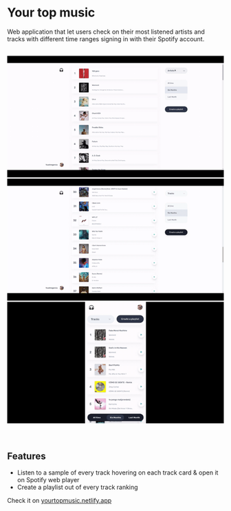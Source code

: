 <h1>Your top music</h1>
Web application that let users check on their most listened artists and tracks with different time ranges signing in with their Spotify account. 
<br />
<br />

![preview-1](src/assets/images/Your-Top-Music.gif)
![preview-2](src/assets/images/Your-Top-Music-2.gif)
![preview-3](src/assets/images/Your-Top-Music-3.gif)

<br />
<h2>Features</h2>
<ul>
  <li>Listen to a sample of every track hovering on each track card & open it on Spotify web player</li>
  <li>Create a playlist out of every track ranking</li>
</ul>
Check it on <a href='https://yourtopmusic.netlify.app' target='_blank'>yourtopmusic.netlify.app</a>
